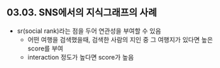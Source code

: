 ## 03.03. SNS에서의 지식그래프의 사례
- sr(social rank)라는 점을 두어 연관성을 부여할 수 있음
  - 어떤 여행을 검색했을때, 검색한 사람의 지인 중 그 여행지가 있다면 높은 score를 부여
  - interaction 정도가 높다면 score가 높음
